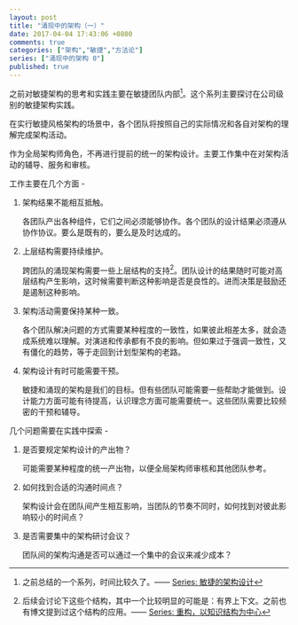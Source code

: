 ```yaml
---
layout: post
title: "涌现中的架构（一）"
date: 2017-04-04 17:43:06 +0800
comments: true
categories: ["架构","敏捷","方法论"]
series: ["涌现中的架构 0"]
published: true
---
```




之前对敏捷架构的思考和实践主要在敏捷团队内部[^1]。这个系列主要探讨在公司级别的敏捷架构实践。

<!--more-->

在实行敏捷风格架构的场景中，各个团队将按照自己的实际情况和各自对架构的理解完成架构活动。

作为全局架构师角色，不再进行提前的统一的架构设计。主要工作集中在对架构活动的辅导、服务和审核。 

工作主要在几个方面 - 

1. 架构结果不能相互抵触。

   各团队产出各种组件，它们之间必须能够协作。各个团队的设计结果必须遵从协作协议。要么是既有的，要么是及时达成的。

2. 上层结构需要持续维护。

   跨团队的涌现架构需要一些上层结构的支持[^2]。团队设计的结果随时可能对高层结构产生影响，这时候需要判断这种影响是否是良性的。进而决策是鼓励还是遏制这种影响。

3. 架构活动需要保持某种一致。

   各个团队解决问题的方式需要某种程度的一致性，如果彼此相差太多，就会造成系统难以理解。对演进和传承都有不良的影响。但如果过于强调一致性，又有僵化的趋势，等于走回到计划型架构的老路。

4. 架构设计有时可能需要干预。

   敏捷和涌现的架构是我们的目标。但有些团队可能需要一些帮助才能做到。设计能力方面可能有待提高，认识理念方面可能需要统一。这些团队需要比较频密的干预和辅导。

几个问题需要在实践中探索 -

1. 是否要规定架构设计的产出物？

   可能需要某种程度的统一产出物，以便全局架构师审核和其他团队参考。

2. 如何找到合适的沟通时间点？

   架构设计会在团队间产生相互影响，当团队的节奏不同时，如何找到对彼此影响较小的时间点？

3. 是否需要集中的架构研讨会议？

   团队间的架构沟通是否可以通过一个集中的会议来减少成本？


[^1]: 之前总结的一个系列，时间比较久了。—— [Series: 敏捷的架构设计](/blog/filter/filter.html?filterName=series&filterValue=敏捷的架构设计&filterDes=Series%3A%20敏捷的架构设计)
[^2]: 后续会讨论下这些个结构，其中一个比较明显的可能是：有界上下文。之前也有博文提到过这个结构的应用。—— [Series: 重构，以知识结构为中心](/blog/filter/filter.html?filterName=series&filterValue=重构，以知识结构为中心&filterDes=Series%3A%20重构，以知识结构为中心)

